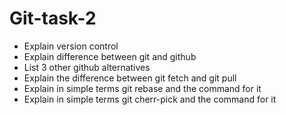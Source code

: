 # Git-task-2

* Explain version control
* Explain difference between git and github
* List 3 other github alternatives
* Explain the difference between git fetch and git pull
* Explain in simple terms git rebase and the command for it
* Explain in simple terms git cherr-pick and the command for it